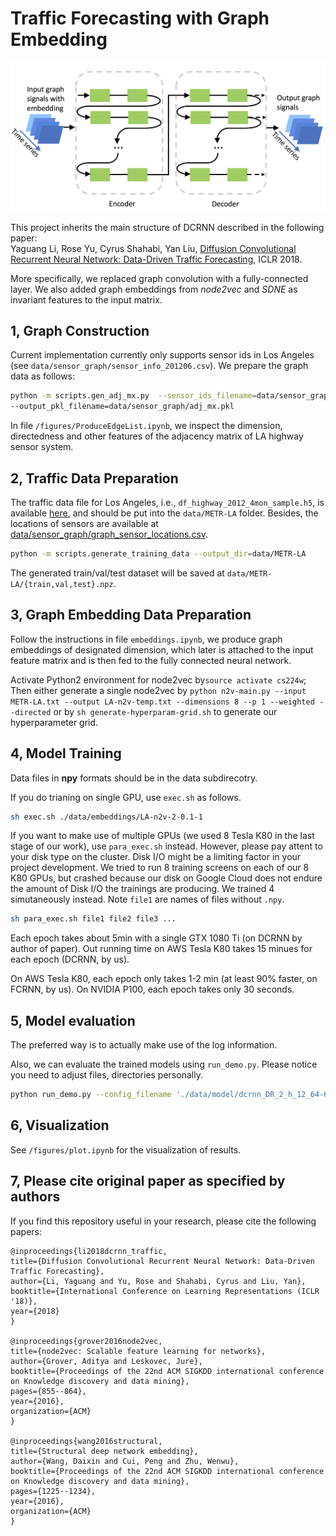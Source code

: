# Traffic Forecasting with Graph Embedding

![Diffusion Convolutional Recurrent Neural Network](figures/model-structure.png "Model Architecture")

This project inherits the main structure of DCRNN described in the following paper: \
Yaguang Li, Rose Yu, Cyrus Shahabi, Yan Liu, [Diffusion Convolutional Recurrent Neural Network: Data-Driven Traffic Forecasting](https://arxiv.org/abs/1707.01926), ICLR 2018.

More specifically, we replaced graph convolution with a fully-connected layer. We also added graph embeddings from *node2vec* and *SDNE* as invariant features to the input matrix.

## 1, Graph Construction
Current implementation currently only supports sensor ids in Los Angeles (see `data/sensor_graph/sensor_info_201206.csv`). We prepare the graph data as follows:

```bash
python -m scripts.gen_adj_mx.py  --sensor_ids_filename=data/sensor_graph/graph_sensor_ids.txt --normalized_k=0.1\
--output_pkl_filename=data/sensor_graph/adj_mx.pkl
```
In file `/figures/ProduceEdgeList.ipynb`, we inspect the dimension, directedness and other features of the adjacency matrix of LA highway sensor system.

## 2, Traffic Data Preparation
The traffic data file for Los Angeles, i.e., `df_highway_2012_4mon_sample.h5`, is available [here](https://drive.google.com/open?id=1tjf5aXCgUoimvADyxKqb-YUlxP8O46pb), and should be
put into the `data/METR-LA` folder.
Besides, the locations of sensors are available at [data/sensor_graph/graph_sensor_locations.csv](https://github.com/liyaguang/DCRNN/blob/master/data/sensor_graph/graph_sensor_locations.csv).
```bash
python -m scripts.generate_training_data --output_dir=data/METR-LA
```
The generated train/val/test dataset will be saved at `data/METR-LA/{train,val,test}.npz`.

## 3, Graph Embedding Data Preparation
Follow the instructions in file `embeddings.ipynb`, we produce graph embeddings of designated dimension, which later is attached to the input feature matrix and is then fed to the fully connected neural network.

Activate Python2 environment for node2vec by`source activate cs224w`;
Then either generate a single node2vec by
`python n2v-main.py --input METR-LA.txt --output LA-n2v-temp.txt --dimensions 8 --p 1 --weighted --directed`
or by `sh generate-hyperparam-grid.sh` to generate our hyperparameter grid.

## 4, Model Training

Data files in **npy** formats should be in the data subdirecotry.

If you do trianing on single GPU, use `exec.sh` as follows.
```bash
sh exec.sh ./data/embeddings/LA-n2v-2-0.1-1
```
If you want  to make use of multiple GPUs (we used 8 Tesla K80 in the last stage of our work), use `para_exec.sh` instead. However, please pay attent to your disk type on the cluster. Disk I/O might be a limiting factor in your project development. We tried to run 8 training screens on each of our 8 K80 GPUs, but crashed because our disk on Google Cloud does not endure the amount of Disk I/O the trainings are producing. We trained 4 simutaneously instead. Note `file1` are names of files without `.npy`.

```bash
sh para_exec.sh file1 file2 file3 ... 
```

Each epoch takes about 5min with a single GTX 1080 Ti (on DCRNN by author of paper). Out running time on AWS Tesla K80 takes 15 minues for each epoch (DCRNN, by us).

On AWS Tesla K80, each epoch only takes 1-2 min (at least 90% faster, on FCRNN, by us). On NVIDIA P100, each epoch takes only 30 seconds.

## 5, Model evaluation

The preferred way is to actually make use of the log information.

Also, we can evaluate the trained models using `run_demo.py`. Please notice you need to adjust files, directories personally.

```bash
python run_demo.py --config_filename './data/model/dcrnn_DR_2_h_12_64-64_lr_0.01_bs_64_1108092636/config_55.yaml' --output_filename 'dcrnn.npz'
```

## 6, Visualization

See `/figures/plot.ipynb` for the visualization of results.

## 7, Please cite original paper as specified by authors

If you find this repository useful in your research, please cite the following papers:
```
@inproceedings{li2018dcrnn_traffic,
title={Diffusion Convolutional Recurrent Neural Network: Data-Driven Traffic Forecasting},
author={Li, Yaguang and Yu, Rose and Shahabi, Cyrus and Liu, Yan},
booktitle={International Conference on Learning Representations (ICLR '18)},
year={2018}
}

@inproceedings{grover2016node2vec,
title={node2vec: Scalable feature learning for networks},
author={Grover, Aditya and Leskovec, Jure},
booktitle={Proceedings of the 22nd ACM SIGKDD international conference on Knowledge discovery and data mining},
pages={855--864},
year={2016},
organization={ACM}
}

@inproceedings{wang2016structural,
title={Structural deep network embedding},
author={Wang, Daixin and Cui, Peng and Zhu, Wenwu},
booktitle={Proceedings of the 22nd ACM SIGKDD international conference on Knowledge discovery and data mining},
pages={1225--1234},
year={2016},
organization={ACM}
}
```
